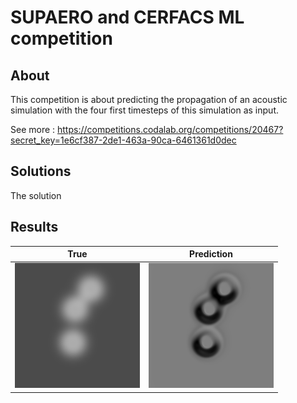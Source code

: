 # SUPAERO and CERFACS ML competition

## About

This competition is about predicting the propagation of an acoustic simulation with the four first timesteps of this simulation as input.

See more : https://competitions.codalab.org/competitions/20467?secret_key=1e6cf387-2de1-463a-90ca-6461361d0dec

## Solutions

The solution

## Results

   True                    |  Prediction
:-------------------------:|:-------------------------:
![](https://github.com/fmeslet/Codalab/blob/master/CERFACS_SUPAERO/y_true.gif)   |  ![](https://github.com/fmeslet/Codalab/blob/master/CERFACS_SUPAERO/y_pred.gif)
